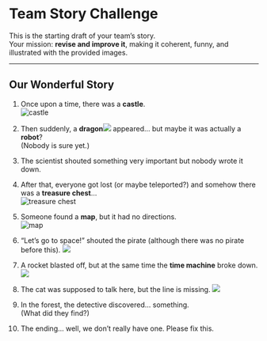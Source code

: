 # Team Story Challenge

This is the starting draft of your team’s story.  
Your mission: **revise and improve it**, making it coherent, funny, and illustrated with the provided images.

---

## Our Wonderful Story

1. Once upon a time, there was a **castle**.  
   ![castle](./img/castle.png)

2. Then suddenly, a **dragon**<img src="./img/dragon.png"> appeared… but maybe it was actually a **robot**?  
   (Nobody is sure yet.)

3. The scientist shouted something very important but nobody wrote it down.  

4. After that, everyone got lost (or maybe teleported?) and somehow there was a **treasure chest**…  
   ![treasure chest](./img/treasure_open.png)

5. Someone found a **map**, but it had no directions.  
   ![map](./img/map.png)

6. “Let’s go to space!” shouted the pirate (although there was no pirate before this). <img src="./img/pirate.png">  

7. A rocket blasted off, but at the same time the **time machine** broke down. <img src="./img/rocket.png">

8. The cat was supposed to talk here, but the line is missing.  <img src="./img/cat.png">

9. In the forest, the detective discovered… something.  
   (What did they find?)  

10. The ending… well, we don’t really have one. Please fix this.
